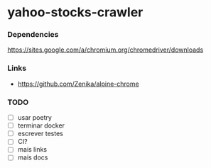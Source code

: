 # yahoo-stocks-crawler

### Dependencies

https://sites.google.com/a/chromium.org/chromedriver/downloads

### Links

- https://github.com/Zenika/alpine-chrome

### TODO

- [ ] usar poetry
- [ ] terminar docker
- [ ] escrever testes
- [ ] CI?
- [ ] mais links
- [ ] mais docs
